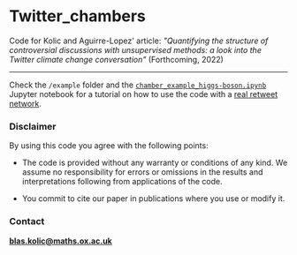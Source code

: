 # Twitter_chambers
Code for Kolic and Aguirre-Lopez' article: *"Quantifying the structure of controversial discussions with unsupervised methods: a look into the Twitter climate change conversation"* (Forthcoming, 2022)

<hr>

Check the `/example` folder and the [`chamber_example_higgs-boson.ipynb`](https://github.com/blas-ko/Twitter_chambers/blob/main/example/chamber_example_higgs-boson.ipynb) Jupyter notebook for a tutorial on how to use the code with a [real retweet network](https://github.com/blas-ko/Twitter_chambers/tree/main/data/higgs_bosson_2012).

### Disclaimer
  
By using this code you agree with the following points:

- The code is provided without any warranty or conditions of any kind. We assume no responsibility for errors or omissions in the results and interpretations following from applications of the code.

- You commit to cite our paper in publications where you use or modify it.

### Contact

**blas.kolic@maths.ox.ac.uk**
